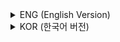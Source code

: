 <details>
<summary>ENG (English Version)</summary>

## **Chapter 3 – Information Representation**  

This chapter explores how computers represent, store, and manipulate data internally, covering number systems, data types, character encoding, logical operations, and arithmetic calculations.

### **1. Data Representation in Computers**  
Computers represent information using electrical signals: “On” (1) and “Off” (0), forming the basis of the binary system. Data is expressed in binary (base-2), which is simple and efficient for digital circuits.

### **2. Number Systems**  
Humans mainly use the decimal system (base-10). Computers utilize binary (base-2), octal (base-8), and hexadecimal (base-16) number systems. The chapter explains conversions between these systems and how fractional numbers are converted to binary.

### **3. Negative Numbers: Complements**  
Negative numbers in binary are commonly represented using 2’s complement notation, which simplifies arithmetic operations and avoids the problem of two zeros encountered in 1’s complement.

### **4. Bits, Bytes, and Storage Units**  
A bit is the smallest information unit, representing a single binary digit. A byte consists of 8 bits and is the basic unit of storage. Information size units progress from kilobytes, megabytes, gigabytes, to terabytes and beyond.

### **5. Floating-Point Numbers**  
Floating-point format represents real numbers, separated into sign, exponent, and mantissa parts. This allows representation of very large or very small numbers, with standardized formats such as single precision (32-bit) and double precision (64-bit).

### **6. Character Encoding**  
Characters are represented by standardized codes such as ASCII (7-bit) and Unicode (16-bit), enabling global text representation and processing.

### **7. Logical Representation and Operations**  
Boolean algebra underlies computer logic with base operations AND, OR, and NOT. Logical circuits implement these operations physically. Logic functions can be simplified using truth tables and Boolean laws.

### **8. Arithmetic Operations**  
Integer addition, subtraction (using 2’s complement), and overflow concepts are explained. Logical operators (unary and binary) and their properties are covered to support computation.

### **9. Logic Circuit Design**  
Design of digital logic circuits starts from logic functions derived from truth tables, simplified by Boolean algebra laws, used to build gates and integrated circuits.

</details>

<details>
<summary>KOR (한국어 버전)</summary>

## **3장 – 정보의 표현**  

본 장에서는 컴퓨터 내부에서 데이터를 표현하고 저장하며 처리하는 방법을 다룹니다. 진수, 데이터 종류, 문자 인코딩, 논리 연산, 산술 연산 등을 포함합니다.

### **1. 컴퓨터의 자료 표현**  
컴퓨터는 전기 신호의 ‘온(1)’과 ‘오프(0)’ 두 상태로 정보를 표현하며, 이진법(2진수)을 기본으로 합니다. 디지털 회로에 적합하고 효율적인 방식입니다.

### **2. 진수 및 수의 표현**  
사람은 주로 10진수를 사용하지만, 컴퓨터는 2진수, 8진수, 16진수를 사용합니다. 이들 간의 상호 변환 방법과 소수의 이진 변환 과정이 설명됩니다.

### **3. 음수 표현: 보수법**  
음수 표현은 1의 보수와 2의 보수가 있는데, 2의 보수를 사용하면 1의 보수가 갖는 두 개의 0 문제를 해결할 수 있어 산술 연산에 편리합니다.

### **4. 비트, 바이트, 저장 단위**  
비트는 가장 작은 정보 단위이며, 8비트가 모여 1바이트를 형성합니다. 저장 용량 단위는 킬로바이트, 메가바이트, 기가바이트 등으로 확장됩니다.

### **5. 부동소수점 수**  
실수 표현 방식인 부동소수는 부호, 지수, 가수로 나뉘며, 큰 수와 작은 수를 모두 표현할 수 있습니다. 단정도(32비트) 및 배정도(64비트) 형식이 표준으로 사용됩니다.

### **6. 문자 인코딩**  
문자는 아스키(7비트) 및 유니코드(16비트)와 같은 표준 코드로 표현되어 모든 언어를 지원합니다.

### **7. 논리 표현과 연산**  
컴퓨터 논리는 AND, OR, NOT 연산에 기반한 부울 대수(Boolean Algebra)를 사용합니다. 논리 회로는 이러한 연산을 물리적으로 구현하며, 진리표와 부울법칙으로 간소화할 수 있습니다.

### **8. 산술 연산**  
정수 덧셈과 2의 보수를 이용한 뺄셈, 오버플로우 문제를 설명합니다. 단항 및 이항 논리 연산자도 다룹니다.

### **9. 논리 회로 설계**  
진리표를 기반으로 논리함수를 정의하고 부울 대수를 활용해 회로를 간단히 설계합니다. 게이트와 집적 회로로 구현되어 디지털 장치의 핵심 역할을 수행합니다.

</details>

